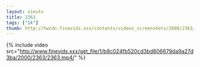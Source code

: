 ```yaml
--- 
layout: sieutv
title: 2363
tags: ["1k"]
thumb: http://hwcdn.finevids.xxx/contents/videos_screenshots/2000/2363/preview.mp4.jpg
---
```

{% include video src="http://www.finevids.xxx/get_file/1/b8c024fb520cd3bd806679da9a27d3ba/2000/2363/2363.mp4/" %} 
